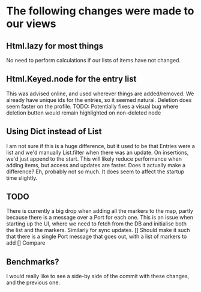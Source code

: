 # The following changes were made to our views

## Html.lazy for most things
No need to perform calculations if our lists of items have not changed.

## Html.Keyed.node for the entry list
This was advised online, and used wherever things are added/removed.
We already have unique ids for the entries, so it seemed natural.
Deletion does seem faster on the profile.
TODO: Potentially fixes a visual bug where deletion button would remain highlighted on non-deleted node

## Using Dict instead of List
I am not sure if this is a huge difference, but it used to be that Entries were a list and we'd manually List.filter when there was an update. On insertions, we'd just append to the start.
This will likely reduce performance when adding items, but access and updates are faster.
Does it actually make a difference? Eh, probably not so much.
It does seem to affect the startup time slightly.

## TODO
There is currently a big drop when adding all the markers to the map, partly because there is a message over a Port for each one.
This is an issue when starting up the UI, where we need to fetch from the DB and initialise both the list and the markers. Similarly for  sync updates.
[] Should make it such that there is a single Port message that goes out, with a list of markers to add
[] Compare

## Benchmarks?
I would really like to see a side-by side of the commit with these changes, and the previous one.

